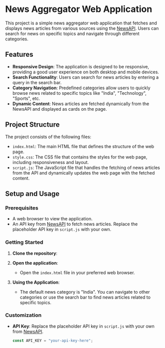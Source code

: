 # News Aggregator Web Application

This project is a simple news aggregator web application that fetches and displays news articles from various sources using the [NewsAPI](https://newsapi.org/). Users can search for news on specific topics and navigate through different categories.

## Features

- **Responsive Design**: The application is designed to be responsive, providing a good user experience on both desktop and mobile devices.
- **Search Functionality**: Users can search for news articles by entering a query in the search bar.
- **Category Navigation**: Predefined categories allow users to quickly browse news related to specific topics like "India", "Technology", "Sports", etc.
- **Dynamic Content**: News articles are fetched dynamically from the NewsAPI and displayed as cards on the page.

## Project Structure

The project consists of the following files:

- `index.html`: The main HTML file that defines the structure of the web page.
- `style.css`: The CSS file that contains the styles for the web page, including responsiveness and layout.
- `script.js`: The JavaScript file that handles the fetching of news articles from the API and dynamically updates the web page with the fetched content.

## Setup and Usage

### Prerequisites

- A web browser to view the application.
- An API key from [NewsAPI](https://newsapi.org/) to fetch news articles. Replace the placeholder API key in `script.js` with your own.

### Getting Started

1. **Clone the repository**:

2. **Open the application**:
    - Open the `index.html` file in your preferred web browser.

3. **Using the Application**:
    - The default news category is "India". You can navigate to other categories or use the search bar to find news articles related to specific topics.

### Customization

- **API Key**: Replace the placeholder API key in `script.js` with your own from [NewsAPI](https://newsapi.org/).

  ```javascript
  const API_KEY = "your-api-key-here";
